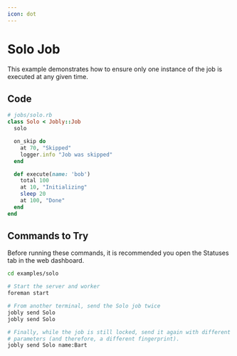 ```yaml
---
icon: dot
---
```


# Solo Job

This example demonstrates how to ensure only one instance of the job is
executed at any given time.

## Code

```ruby
# jobs/solo.rb
class Solo < Jobly::Job
  solo

  on_skip do
    at 70, "Skipped"
    logger.info "Job was skipped"
  end

  def execute(name: 'bob')
    total 100
    at 10, "Initializing"
    sleep 20
    at 100, "Done"
  end
end
```


## Commands to Try

Before running these commands, it is recommended you open the Statuses tab
in the web dashboard.

```bash
cd examples/solo

# Start the server and worker
foreman start

# From another terminal, send the Solo job twice
jobly send Solo
jobly send Solo

# Finally, while the job is still locked, send it again with different 
# parameters (and therefore, a different fingerprint).
jobly send Solo name:Bart
```

